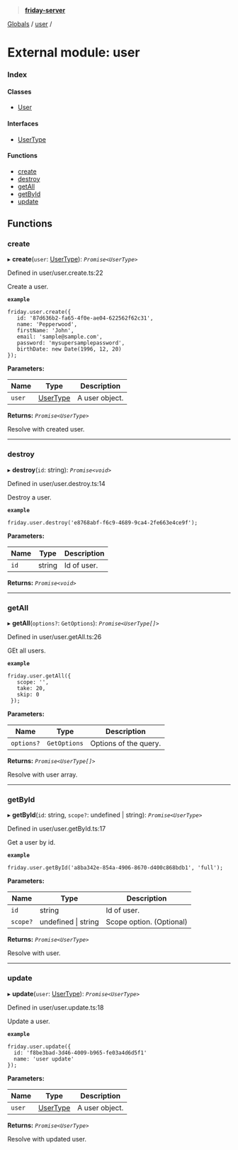 > **[friday-server](../README.md)**

[Globals](../globals.md) / [user](user.md) /

# External module: user

### Index

#### Classes

* [User](../classes/user.user-1.md)

#### Interfaces

* [UserType](../interfaces/user.usertype.md)

#### Functions

* [create](user.md#create)
* [destroy](user.md#destroy)
* [getAll](user.md#getall)
* [getById](user.md#getbyid)
* [update](user.md#update)

## Functions

###  create

▸ **create**(`user`: [UserType](../interfaces/user.usertype.md)): *`Promise<UserType>`*

Defined in user/user.create.ts:22

Create a user.

**`example`** 
````
friday.user.create({
   id: '87d636b2-fa65-4f0e-ae04-622562f62c31',
   name: 'Pepperwood',
   firstName: 'John',
   email: 'sample@sample.com',
   password: 'mysupersamplepassword',
   birthDate: new Date(1996, 12, 20)
});
````

**Parameters:**

Name | Type | Description |
------ | ------ | ------ |
`user` | [UserType](../interfaces/user.usertype.md) | A user object. |

**Returns:** *`Promise<UserType>`*

Resolve with created user.

___

###  destroy

▸ **destroy**(`id`: string): *`Promise<void>`*

Defined in user/user.destroy.ts:14

Destroy a user.

**`example`** 
````
friday.user.destroy('e8768abf-f6c9-4689-9ca4-2fe663e4ce9f');
````

**Parameters:**

Name | Type | Description |
------ | ------ | ------ |
`id` | string | Id of user. |

**Returns:** *`Promise<void>`*

___

###  getAll

▸ **getAll**(`options?`: `GetOptions`): *`Promise<UserType[]>`*

Defined in user/user.getAll.ts:26

GEt all users.

**`example`** 
````
friday.user.getAll({
   scope: '',
   take: 20,
   skip: 0
 });
````

**Parameters:**

Name | Type | Description |
------ | ------ | ------ |
`options?` | `GetOptions` | Options of the query. |

**Returns:** *`Promise<UserType[]>`*

Resolve with user array.

___

###  getById

▸ **getById**(`id`: string, `scope?`: undefined | string): *`Promise<UserType>`*

Defined in user/user.getById.ts:17

Get a user by id.

**`example`** 
````
friday.user.getById('a8ba342e-854a-4906-8670-d400c868bdb1', 'full');
````

**Parameters:**

Name | Type | Description |
------ | ------ | ------ |
`id` | string | Id of user. |
`scope?` | undefined \| string | Scope option. (Optional) |

**Returns:** *`Promise<UserType>`*

Resolve with user.

___

###  update

▸ **update**(`user`: [UserType](../interfaces/user.usertype.md)): *`Promise<UserType>`*

Defined in user/user.update.ts:18

Update a user.

**`example`** 
````
friday.user.update({
  id: 'f8be3bad-3d46-4009-b965-fe03a4d6d5f1'
  name: 'user update'
});
````

**Parameters:**

Name | Type | Description |
------ | ------ | ------ |
`user` | [UserType](../interfaces/user.usertype.md) | A user object. |

**Returns:** *`Promise<UserType>`*

Resolve with updated user.